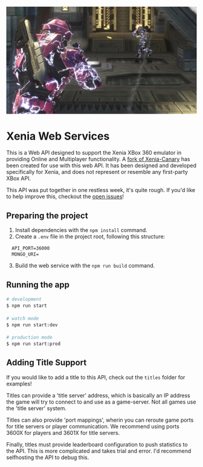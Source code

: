 ![hero](hero.jpg)
# Xenia Web Services

This is a Web API designed to support the Xenia XBox 360 emulator in providing Online and Multiplayer functionality. A [fork of Xenia-Canary](https://github.com/craftycodie/xenia-canary-netplay) has been created for use with this web API.
It has been designed and developed specifically for Xenia, and does not represent or resemble any first-party XBox API.

This API was put together in one restless week, it's quite rough. If you'd like to help improve this, checkout the [open issues](https://github.com/craftycodie/Xenia-WebServices/issues)!


## Preparing the project

1. Install dependencies with the `npm install` command.
2. Create a `.env` file in the project root, following this structure:

```env
  API_PORT=36000
  MONGO_URI=
```

3. Build the web service with the `npm run build` command.

## Running the app

```bash
# development
$ npm run start

# watch mode
$ npm run start:dev

# production mode
$ npm run start:prod
```

## Adding Title Support

If you would like to add a title to this API, check out the `titles` folder for examples!

Titles can provide a 'title server' address, which is basically an IP address the game will try to connect to and use as a game-server. Not all games use the 'title server' system.

Titles can also provide 'port mappings', wherin you can reroute game ports for title servers or player communication. We recommend using ports 3600X for players and 3601X for title servers.

Finally, titles must provide leaderboard configuration to push statistics to the API. This is more complicated and takes trial and error. I'd recommend selfhosting the API to debug this.
